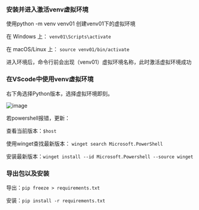 ### 安装并进入激活venv虚拟环境
使用python -m venv venv01  创建venv01下的虚拟环境

在 Windows 上：
`venv01\Scripts\activate`

在 macOS/Linux 上：
`source venv01/bin/activate`


进入环境后，命令行前会出现（venv01）虚拟环境名称，此时激活虚拟环境成功

### 在VScode中使用venv虚拟环境
右下角选择Python版本，选择虚拟环境即刻。

![image](https://github.com/GaoHaoSong/Study-Logs/assets/25843420/d92c8b8b-7436-4f2d-9920-e7c05397b066)

若powershell报错，更新：

查看当前版本：`$host`

使用winget查找最新版本： `winget search Microsoft.PowerShell`

安装最新版本：`winget install --id Microsoft.Powershell --source winget`

### 导出包以及安装
导出：`pip freeze > requirements.txt`

安装：`pip install -r requirements.txt`

